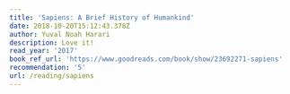 ```yaml
---
title: 'Sapiens: A Brief History of Humankind'
date: 2018-10-20T15:12:43.378Z
author: Yuval Noah Harari
description: Love it!
read_year: '2017'
book_ref_url: 'https://www.goodreads.com/book/show/23692271-sapiens'
recommendation: '5'
url: /reading/sapiens
---
```


